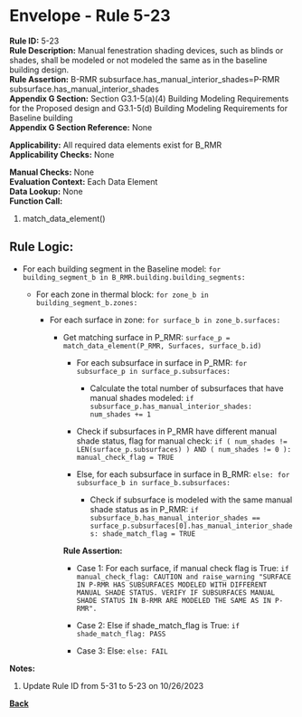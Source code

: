 
# Envelope - Rule 5-23  

**Rule ID:** 5-23  
**Rule Description:** Manual fenestration shading devices, such as blinds or shades, shall be modeled or not modeled the same as in the baseline building design.  
**Rule Assertion:** B-RMR subsurface.has_manual_interior_shades=P-RMR subsurface.has_manual_interior_shades  
**Appendix G Section:** Section G3.1-5(a)(4) Building Modeling Requirements for the Proposed design and G3.1-5(d) Building Modeling Requirements for Baseline building  
**Appendix G Section Reference:**  None

**Applicability:** All required data elements exist for B_RMR  
**Applicability Checks:** None  

**Manual Checks:** None  
**Evaluation Context:**  Each Data Element  
**Data Lookup:** None  
**Function Call:**  

  1. match_data_element()

## Rule Logic:

- For each building segment in the Baseline model: `for building_segment_b in B_RMR.building.building_segments:`

  - For each zone in thermal block: `for zone_b in building_segment_b.zones:`

    - For each surface in zone: `for surface_b in zone_b.surfaces:`

      - Get matching surface in P_RMR: `surface_p = match_data_element(P_RMR, Surfaces, surface_b.id)`

        - For each subsurface in surface in P_RMR: `for subsurface_p in surface_p.subsurfaces:`

          - Calculate the total number of subsurfaces that have manual shades modeled: `if subsurface_p.has_manual_interior_shades: num_shades += 1`

        - Check if subsurfaces in P_RMR have different manual shade status, flag for manual check: `if ( num_shades != LEN(surface_p.subsurfaces) ) AND ( num_shades != 0 ): manual_check_flag = TRUE`

        - Else, for each subsurface in surface in B_RMR: `else: for subsurface_b in surface_b.subsurfaces:`

          - Check if subsurface is modeled with the same manual shade status as in P_RMR: `if subsurface_b.has_manual_interior_shades == surface_p.subsurfaces[0].has_manual_interior_shades: shade_match_flag = TRUE`

        **Rule Assertion:**

        - Case 1: For each surface, if manual check flag is True: `if manual_check_flag: CAUTION and raise_warning "SURFACE IN P-RMR HAS SUBSURFACES MODELED WITH DIFFERENT MANUAL SHADE STATUS. VERIFY IF SUBSURFACES MANUAL SHADE STATUS IN B-RMR ARE MODELED THE SAME AS IN P-RMR".`

        - Case 2: Else if shade_match_flag is True: `if shade_match_flag: PASS`

        - Case 3: Else: `else: FAIL`

**Notes:**

1. Update Rule ID from 5-31 to 5-23 on 10/26/2023

**[Back](../_toc.md)**
